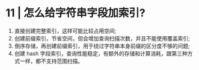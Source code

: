 # 11 | 怎么给字符串字段加索引?

1. 直接创建完整索引，这样可能比较占用空间;
2. 创建前缀索引，节省空间，但会增加查询扫描次数，并且不能使用覆盖索引;
3. 倒序存储，再创建前缀索引，用于绕过字符串本身前缀的区分度不够的问题;
4. 创建 hash 字段索引，查询性能稳定，有额外的存储和计算消耗，跟第三种方式一样，都不支持范围扫描。
